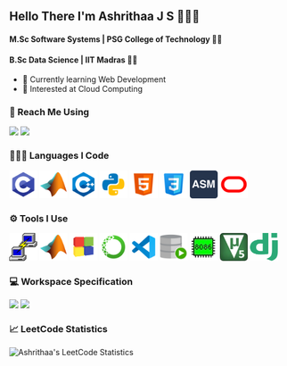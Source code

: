 ## Hello There I'm Ashrithaa J S 🙋🏻‍♀️

#### M.Sc Software Systems | PSG College of Technology 👩‍🎓
#### B.Sc Data Science | IIT Madras 👩‍🎓

- 🌱 Currently learning Web Development
- 📌 Interested at Cloud Computing
 
### 📧 Reach Me Using
[<img src="https://img.shields.io/badge/LinkedIn-0077B5?style=for-the-badge&logo=linkedin&logoColor=white" />](https://www.linkedin.com/in/ashrithaa-j-s-399081231/) [<img src="https://img.shields.io/badge/GMail-ff4343?style=for-the-badge&logo=gmail&logoColor=white" />](mailto:ashrithaajspsgtech@gmail.com)

### 👩🏻‍💻 Languages I Code
<img height="50" width="50" src="https://github.com/ashrithaa-js/logos/blob/main/icons8-c-programming.svg" /> <img width="50" height="50" src="https://github.com/ashrithaa-js/logos/blob/main/icons8-matlab.svg"/> <img height="50" width="50" src="https://github.com/ashrithaa-js/logos/blob/main/icons8-c%2B%2B.svg" /> <img width="50" height="50" src="https://github.com/ashrithaa-js/logos/blob/main/icons8-python.svg"/>  <img width="50" height="50" src="https://github.com/ashrithaa-js/logos/blob/main/icons8-html5.svg"/> <img width="50" height="50" src="https://github.com/ashrithaa-js/logos/blob/main/icons8-css.svg"/> <img width="50" height="50" src="https://github.com/ashrithaa-js/logos/blob/main/assembly.svg"/> <img width="50" height="50" src="https://github.com/ashrithaa-js/logos/blob/main/oracle-svgrepo-com.svg"/> 

### ⚙️ Tools I Use
<img width="50" height="50" src="https://github.com/ashrithaa-js/logos/blob/main/PuTTY_Icon.svg"/> <img width="50" height="50" src="https://github.com/ashrithaa-js/logos/blob/main/icons8-matlab.svg"/> <img width="50" height="50" src="https://github.com/ashrithaa-js/logos/blob/main/icons8-code-blocks.svg"/> <img width="50" height="50" src="https://github.com/ashrithaa-js/logos/blob/main/icons8-anaconda.svg"/> <img width="50" height="50" src="https://github.com/ashrithaa-js/logos/blob/main/icons8-visual-studio-code.svg"/> <img width="50" height="50" src="https://github.com/ashrithaa-js/logos/blob/main/SQL%20Developer.svg"/> <img height="50" width="50" src="https://github.com/ashrithaa-js/logos/blob/main/8086logo.png" /> 
<img height="50" width="50" src="https://github.com/ashrithaa-js/logos/blob/main/keil-uvision5.png" /> <img height="50" width="50" src="https://github.com/ashrithaa-js/logos/blob/main/django.svg" /> 

### 💻 Workspace Specification
<img height="30" src="https://img.shields.io/badge/DELL-inspiron_5430-0076CE?style=for-the-badge&logo=dell&logoColor=white"/> <img height="30" src="https://img.shields.io/badge/intel-i7-0072CE?style=for-the-badge&logo=intel&logoColor=white"/>

### 📈 LeetCode Statistics
![Ashrithaa's LeetCode Statistics](https://leetcard.jacoblin.cool/ashrithaa-js?theme=dark&font=Oxygen&ext=heatmap)
</br>

<!-- #### GitHub Statistics:
![Ashrithaa's GitHub Statistics](https://github-readme-stats.vercel.app/api?username=ashrithaa-js&theme=dark&show_icons=true&&hide=issues,contribs)
</br>

#### GitHub Activity Graph:
[![Ashrithaa's GitHub Activity Graph](https://github-readme-activity-graph.vercel.app/graph?username=ashrithaa-js&bg_color=0d0d0d&color=ed07a5&line=f702aa&point=f5f4f4&area=true&hide_border=true)](https://github.com/ashutosh00710/github-readme-activity-graph)
</br> -->




